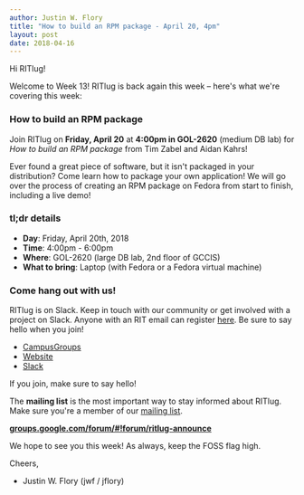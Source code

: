 ```yaml
---
author: Justin W. Flory
title: "How to build an RPM package - April 20, 4pm"
layout: post
date: 2018-04-16
---
```


Hi RITlug!

Welcome to Week 13! RITlug is back again this week – here's what we're covering
this week:


### How to build an RPM package

Join RITlug on **Friday, April 20** at **4:00pm in GOL-2620** (medium DB lab)
for _How to build an RPM package_ from Tim Zabel and Aidan Kahrs!

Ever found a great piece of software, but it isn't packaged in your
distribution? Come learn how to package your own application! We will go over
the process of creating an RPM package on Fedora from start to finish, including
a live demo!


### tl;dr details

* **Day**: Friday, April 20th, 2018
* **Time**: 4:00pm - 6:00pm
* **Where**: GOL-2620 (large DB lab, 2nd floor of GCCIS)
* **What to bring**: Laptop (with Fedora or a Fedora virtual machine)


### Come hang out with us!

RITlug is on Slack. Keep in touch with our community or get involved with a
project on Slack. Anyone with an RIT email can register
[here](https://rit-lug.slack.com/signup "Join the RITlug Slack"). Be sure to say
hello when you join!

* [CampusGroups](https://campusgroups.rit.edu/student_community?club_id=16071 "
RITlug on CampusGroups")
* [Website](http://ritlug.com "RIT Linux Users Group website")
* [Slack](https://rit-lug.slack.com/signup "Join the RITlug Slack")

If you join, make sure to say hello!

The **mailing list** is the most important way to stay informed about RITlug.
Make sure you're a member of our [mailing
list](https://groups.google.com/forum/#!forum/ritlug-announce "RITlug mailing
list - Google Groups").

**[groups.google.com/forum/#!forum/ritlug-announce](https://groups.google.com/forum/#!forum/ritlug-announce "RITlug mailing list - Google Groups")**

We hope to see you this week! As always, keep the FOSS flag high.

Cheers,
- Justin W. Flory (jwf / jflory)

